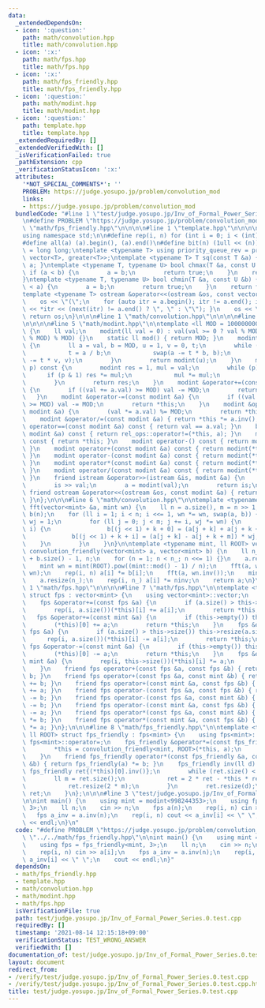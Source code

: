 ```yaml
---
data:
  _extendedDependsOn:
  - icon: ':question:'
    path: math/convolution.hpp
    title: math/convolution.hpp
  - icon: ':x:'
    path: math/fps.hpp
    title: math/fps.hpp
  - icon: ':x:'
    path: math/fps_friendly.hpp
    title: math/fps_friendly.hpp
  - icon: ':question:'
    path: math/modint.hpp
    title: math/modint.hpp
  - icon: ':question:'
    path: template.hpp
    title: template.hpp
  _extendedRequiredBy: []
  _extendedVerifiedWith: []
  _isVerificationFailed: true
  _pathExtension: cpp
  _verificationStatusIcon: ':x:'
  attributes:
    '*NOT_SPECIAL_COMMENTS*': ''
    PROBLEM: https://judge.yosupo.jp/problem/convolution_mod
    links:
    - https://judge.yosupo.jp/problem/convolution_mod
  bundledCode: "#line 1 \"test/judge.yosupo.jp/Inv_of_Formal_Power_Series.0.test.cpp\"\
    \n#define PROBLEM \"https://judge.yosupo.jp/problem/convolution_mod\"\n#line 1\
    \ \"math/fps_friendly.hpp\"\n\n\n\n#line 1 \"template.hpp\"\n\n\n\n#include <bits/stdc++.h>\n\
    using namespace std;\n\n#define rep(i, n) for (int i = 0; i < (int)(n); i++)\n\
    #define all(a) (a).begin(), (a).end()\n#define bit(n) (1ull << (n))\nusing ll\
    \ = long long;\ntemplate <typename T> using priority_queue_rev = priority_queue<T,\
    \ vector<T>, greater<T>>;\ntemplate <typename T> T sq(const T &a) { return a *\
    \ a; }\ntemplate <typename T, typename U> bool chmax(T &a, const U &b) {\n   \
    \ if (a < b) {\n        a = b;\n        return true;\n    }\n    return false;\n\
    }\ntemplate <typename T, typename U> bool chmin(T &a, const U &b) {\n    if (b\
    \ < a) {\n        a = b;\n        return true;\n    }\n    return false;\n}\n\
    template <typename T> ostream &operator<<(ostream &os, const vector<T> &a) {\n\
    \    os << \"(\";\n    for (auto itr = a.begin(); itr != a.end(); itr++) { os\
    \ << *itr << (next(itr) != a.end() ? \", \" : \"\"); }\n    os << \")\";\n   \
    \ return os;\n}\n\n\n#line 1 \"math/convolution.hpp\"\n\n\n\n#line 1 \"math/modint.hpp\"\
    \n\n\n\n#line 5 \"math/modint.hpp\"\n\ntemplate <ll MOD = 1000000007> struct modint\
    \ {\n    ll val;\n    modint(ll val = 0) : val(val >= 0 ? val % MOD : (MOD - (-val)\
    \ % MOD) % MOD) {}\n    static ll mod() { return MOD; }\n    modint inv() const\
    \ {\n        ll a = val, b = MOD, u = 1, v = 0, t;\n        while (b > 0) {\n\
    \            t = a / b;\n            swap(a -= t * b, b);\n            swap(u\
    \ -= t * v, v);\n        }\n        return modint(u);\n    }\n    modint pow(ll\
    \ p) const {\n        modint res = 1, mul = val;\n        while (p) {\n      \
    \      if (p & 1) res *= mul;\n            mul *= mul;\n            p >>= 1;\n\
    \        }\n        return res;\n    }\n    modint &operator+=(const modint &a)\
    \ {\n        if ((val += a.val) >= MOD) val -= MOD;\n        return *this;\n \
    \   }\n    modint &operator-=(const modint &a) {\n        if ((val += MOD - a.val)\
    \ >= MOD) val -= MOD;\n        return *this;\n    }\n    modint &operator*=(const\
    \ modint &a) {\n        (val *= a.val) %= MOD;\n        return *this;\n    }\n\
    \    modint &operator/=(const modint &a) { return *this *= a.inv(); }\n    bool\
    \ operator==(const modint &a) const { return val == a.val; }\n    bool operator!=(const\
    \ modint &a) const { return rel_ops::operator!=(*this, a); }\n    modint operator+()\
    \ const { return *this; }\n    modint operator-() const { return modint(-val);\
    \ }\n    modint operator+(const modint &a) const { return modint(*this) += a;\
    \ }\n    modint operator-(const modint &a) const { return modint(*this) -= a;\
    \ }\n    modint operator*(const modint &a) const { return modint(*this) *= a;\
    \ }\n    modint operator/(const modint &a) const { return modint(*this) /= a;\
    \ }\n    friend istream &operator>>(istream &is, modint &a) {\n        ll val;\n\
    \        is >> val;\n        a = modint(val);\n        return is;\n    }\n   \
    \ friend ostream &operator<<(ostream &os, const modint &a) { return os << a.val;\
    \ }\n};\n\n\n#line 6 \"math/convolution.hpp\"\n\ntemplate <typename mint> void\
    \ fft(vector<mint> &a, mint wn) {\n    ll n = a.size(), m = n >> 1;\n    vector<mint>\
    \ b(n);\n    for (ll i = 1; i < n; i <<= 1, wn *= wn, swap(a, b)) {\n        mint\
    \ wj = 1;\n        for (ll j = 0; j < m; j += i, wj *= wn) {\n            rep(k,\
    \ i) {\n                b[(j << 1) + k + 0] = (a[j + k] + a[j + k + m]);\n   \
    \             b[(j << 1) + k + i] = (a[j + k] - a[j + k + m]) * wj;\n        \
    \    }\n        }\n    }\n}\n\ntemplate <typename mint, ll ROOT> vector<mint>\
    \ convolution_friendly(vector<mint> a, vector<mint> b) {\n    ll n_ = a.size()\
    \ + b.size() - 1, n;\n    for (n = 1; n < n_; n <<= 1) {}\n    a.resize(n), b.resize(n);\n\
    \    mint wn = mint(ROOT).pow((mint::mod() - 1) / n);\n    fft(a, wn), fft(b,\
    \ wn);\n    rep(i, n) a[i] *= b[i];\n    fft(a, wn.inv());\n    mint ninv = mint(n).inv();\n\
    \    a.resize(n_);\n    rep(i, n_) a[i] *= ninv;\n    return a;\n}\n\n\n#line\
    \ 1 \"math/fps.hpp\"\n\n\n\n#line 7 \"math/fps.hpp\"\n\ntemplate <typename mint>\
    \ struct fps : vector<mint> {\n    using vector<mint>::vector;\n    using vector<mint>::operator=;\n\
    \    fps &operator+=(const fps &a) {\n        if (a.size() > this->size()) this->resize(a.size());\n\
    \        rep(i, a.size())(*this)[i] += a[i];\n        return *this;\n    }\n \
    \   fps &operator+=(const mint &a) {\n        if (this->empty()) this->resize(1);\n\
    \        (*this)[0] += a;\n        return *this;\n    }\n    fps &operator-=(const\
    \ fps &a) {\n        if (a.size() > this->size()) this->resize(a.size());\n  \
    \      rep(i, a.size())(*this)[i] -= a[i];\n        return *this;\n    }\n   \
    \ fps &operator-=(const mint &a) {\n        if (this->empty()) this->resize(1);\n\
    \        (*this)[0] -= a;\n        return *this;\n    }\n    fps &operator*=(const\
    \ mint &a) {\n        rep(i, this->size())(*this)[i] *= a;\n        return *this;\n\
    \    }\n    friend fps operator+(const fps &a, const fps &b) { return fps(a) +=\
    \ b; }\n    friend fps operator+(const fps &a, const mint &b) { return fps(a)\
    \ += b; }\n    friend fps operator+(const mint &a, const fps &b) { return fps(b)\
    \ += a; }\n    friend fps operator-(const fps &a, const fps &b) { return fps(a)\
    \ -= b; }\n    friend fps operator-(const fps &a, const mint &b) { return fps(a)\
    \ -= b; }\n    friend fps operator-(const mint &a, const fps &b) { return fps(b)\
    \ -= a; }\n    friend fps operator*(const fps &a, const mint &b) { return fps(a)\
    \ *= b; }\n    friend fps operator*(const mint &a, const fps &b) { return fps(b)\
    \ *= a; }\n};\n\n\n#line 8 \"math/fps_friendly.hpp\"\n\ntemplate <typename mint,\
    \ ll ROOT> struct fps_friendly : fps<mint> {\n    using fps<mint>::fps;\n    using\
    \ fps<mint>::operator=;\n    fps_friendly &operator*=(const fps_friendly &a) {\n\
    \        *this = convolution_friendly<mint, ROOT>(*this, a);\n        return *this;\n\
    \    }\n    friend fps_friendly operator*(const fps_friendly &a, const fps_friendly\
    \ &b) { return fps_friendly(a) *= b; }\n    fps_friendly inv(ll d) {\n       \
    \ fps_friendly ret{(*this)[0].inv()};\n        while (ret.size() < d) {\n    \
    \        ll m = ret.size();\n            ret = 2 * ret - *this * ret * ret;\n\
    \            ret.resize(2 * m);\n        }\n        ret.resize(d);\n        return\
    \ ret;\n    }\n};\n\n\n#line 3 \"test/judge.yosupo.jp/Inv_of_Formal_Power_Series.0.test.cpp\"\
    \n\nint main() {\n    using mint = modint<998244353>;\n    using fps = fps_friendly<mint,\
    \ 3>;\n    ll n;\n    cin >> n;\n    fps a(n);\n    rep(i, n) cin >> a[i];\n \
    \   fps a_inv = a.inv(n);\n    rep(i, n) cout << a_inv[i] << \" \";\n    cout\
    \ << endl;\n}\n"
  code: "#define PROBLEM \"https://judge.yosupo.jp/problem/convolution_mod\"\n#include\
    \ \"../../math/fps_friendly.hpp\"\n\nint main() {\n    using mint = modint<998244353>;\n\
    \    using fps = fps_friendly<mint, 3>;\n    ll n;\n    cin >> n;\n    fps a(n);\n\
    \    rep(i, n) cin >> a[i];\n    fps a_inv = a.inv(n);\n    rep(i, n) cout <<\
    \ a_inv[i] << \" \";\n    cout << endl;\n}"
  dependsOn:
  - math/fps_friendly.hpp
  - template.hpp
  - math/convolution.hpp
  - math/modint.hpp
  - math/fps.hpp
  isVerificationFile: true
  path: test/judge.yosupo.jp/Inv_of_Formal_Power_Series.0.test.cpp
  requiredBy: []
  timestamp: '2021-08-14 12:15:18+09:00'
  verificationStatus: TEST_WRONG_ANSWER
  verifiedWith: []
documentation_of: test/judge.yosupo.jp/Inv_of_Formal_Power_Series.0.test.cpp
layout: document
redirect_from:
- /verify/test/judge.yosupo.jp/Inv_of_Formal_Power_Series.0.test.cpp
- /verify/test/judge.yosupo.jp/Inv_of_Formal_Power_Series.0.test.cpp.html
title: test/judge.yosupo.jp/Inv_of_Formal_Power_Series.0.test.cpp
---
```

